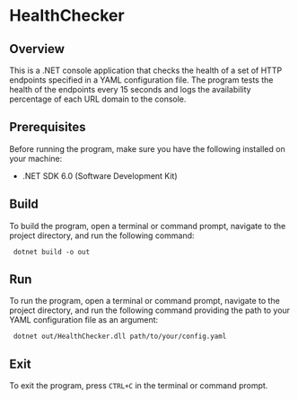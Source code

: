 # HealthChecker
## Overview

This is a .NET console application that checks the health of a set of HTTP endpoints specified in a YAML configuration file. The program tests the health of the endpoints every 15 seconds and logs the availability percentage of each URL domain to the console.

## Prerequisites

Before running the program, make sure you have the following installed on your machine:

- .NET SDK 6.0 (Software Development Kit)

## Build

To build the program, open a terminal or command prompt, navigate to the project directory, and run the following command:

     dotnet build -o out

## Run

To run the program, open a terminal or command prompt, navigate to the project directory, and run the following command providing the path to your YAML configuration file as an argument:

     dotnet out/HealthChecker.dll path/to/your/config.yaml

## Exit

To exit the program, press `CTRL+C` in the terminal or command prompt.
